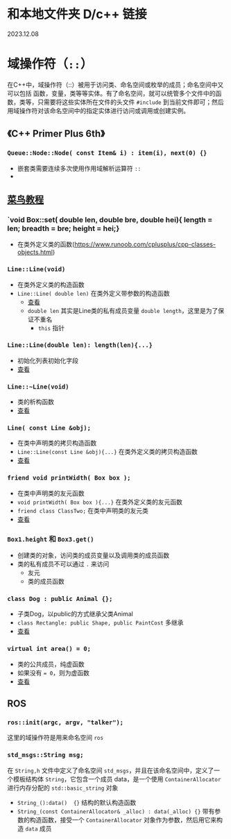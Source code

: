 # 和本地文件夹 D/c++ 链接
2023.12.08

# 域操作符（`::`）
在C++中，域操作符（::）被用于访问类、命名空间或枚举的成员；命名空间中又可以包括 函数，变量，类等等实体。有了命名空间，就可以统管多个文件中的函数，类等，只需要将这些实体所在文件的头文件 `#include` 到当前文件即可；然后用域操作符对该命名空间中的指定实体进行访问或调用或创建实例。

## 《C++ Primer Plus 6th》

### `Queue::Node::Node( const Item& i) : item(i), next(0) {}` 
- 嵌套类需要连续多次使用作用域解析运算符 `::`
- 

## [菜鸟教程](https://www.runoob.com/cplusplus/cpp-tutorial.html)

### `void Box::set( double len, double bre, double hei){ length = len; breadth = bre; height = hei;}
- 在类外定义类的函数(https://www.runoob.com/cplusplus/cpp-classes-objects.html)

### `Line::Line(void)`
- 在类外定义类的构造函数
- `Line::Line( double len)` 在类外定义带参数的构造函数
  - [查看](https://www.runoob.com/cplusplus/cpp-constructor-destructor.html)
  - `double len` 其实是Line类的私有成员变量 `double length`，这里是为了保证不重名
    - `this` 指针

### `Line::Line(double len): length(len){...}`
- 初始化列表初始化字段
- [查看](https://www.runoob.com/cplusplus/cpp-constructor-destructor.html)

### `Line::~Line(void)`
- 类的析构函数
- [查看](https://www.runoob.com/cplusplus/cpp-constructor-destructor.html)

### `Line( const Line &obj);`
- 在类中声明类的拷贝构造函数
- `Line::Line(const Line &obj){...}` 在类外定义类的拷贝构造函数
- [查看](https://www.runoob.com/cplusplus/cpp-copy-constructor.html)

### `friend void printWidth( Box box );`
- 在类中声明类的友元函数
- `void printWidth( Box box ){...}` 在类外定义类的友元函数
- `friend class ClassTwo;` 在类中声明类的友元类
- [查看](https://www.runoob.com/cplusplus/cpp-friend-functions.html)

### `Box1.height` 和 `Box3.get()`
- 创建类的对象，访问类的成员变量以及调用类的成员函数
- 类的私有成员不可以通过 `.` 来访问
  - 友元
  - 类的成员函数

### `class Dog : public Animal {};` 
- 子类Dog，以public的方式继承父类Animal
- `class Rectangle: public Shape, public PaintCost` 多继承
- [查看](https://www.runoob.com/cplusplus/cpp-inheritance.html)

### `virtual int area() = 0;`
- 类的公共成员，纯虚函数
- 如果没有 `= 0`，则为虚函数
- [查看](https://www.runoob.com/cplusplus/cpp-polymorphism.html)


## ROS

### `ros::init(argc, argv, "talker");` 
这里的域操作符是用来命名空间 `ros` 

### `std_msgs::String msg;` 
在 `String,h` 文件中定义了命名空间 `std_msgs`，并且在该命名空间中，定义了一个模板结构体 `String`，它包含一个成员 data，是一个使用 `ContainerAllocator` 进行内存分配的 `std::basic_string` 对象
- `String_():data()  {}` 结构的默认构造函数
- `String_(const ContainerAllocator& _alloc) : data(_alloc) {}` 带有参数的构造函数，接受一个 `ContainerAllocator` 对象作为参数，然后用它来构造 `data` 成员


